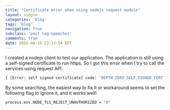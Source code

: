 ```yaml
---
title: "Certificate error when using nodejs request module"
layout: single
categories: 'blog'
tags: 'blog'
navigation: True
subclass: 'post tag-speeches'
comments: true
date: 2016-08-16 23:13:54 EDT
---
```


I created a nodejs client to test our application. The application is still using a self-signed certificate to run https. So I got this error when I try to call the services using request API..

```bash
{ [Error: self signed certificate] code: 'DEPTH_ZERO_SELF_SIGNED_CERT' }
```

By some searching, the easiest way to fix it or workaround seems to set the following flag to ignore it, and it works well!

```bash
process.env.NODE_TLS_REJECT_UNAUTHORIZED = "0"
```
